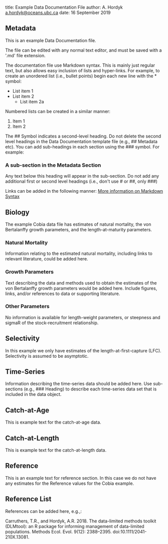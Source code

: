 title: Example Data Documentation File
author: A. Hordyk <a.hordyk@oceans.ubc.ca>
date: 16 September 2019

## Metadata
This is an example Data Documentation file. 

The file can be edited with any normal text editor, and must be saved with a '.md' file extension.

The documentation file use Markdown syntax. This is mainly just regular text, but 
also allows easy inclusion of lists and hyper-links. For example, to create an
unordered list (i.e., bullet points) begin each new line with the * symbol:

* List item 1
* List item 2
  * List item 2a
  
Numbered lists can be created in a similar manner:

1. Item 1
2. Item 2


The ## Symbol indicates a second-level heading. Do not delete the second level headings
in the Data Documentation template file (e.g., ## Metadata etc). You can add sub-headings
in each section using the ### symbol. For example:

### A sub-section in the Metadata Section
Any text below this heading will appear in the sub-section. Do not add any additional first
or second level headings (i.e., don't use # or ##, only ###)

Links can be added in the following manner: [More information on Markdown Syntax](https://guides.github.com/pdfs/markdown-cheatsheet-online.pdf)

## Biology
The example Cobia data file has estimates of natural mortality, the von Bertalanffy
growth parameters, and the length-at-maturity parameters.

### Natural Mortality
Information relating to the estimated natural mortality, including links to relevant literature,
could be added here. 

### Growth Parameters
Text describing the data and methods used to obtain the estimates of the von Bertalanffy growth parameters
would be added here. Include figures, links, and/or references to data or supporting literature.

### Other Parameters
No information is available for length-weight parameters, or steepness and sigmaR of the 
stock-recruitment relationship.

## Selectivity
In this example we only have estimates of the length-at-first-capture (LFC). Selectivity 
is assumed to be asymptotic. 

## Time-Series
Information describing the time-series data should be added here. Use sub-sections (e.g., ### Heading)
to describe each time-series data set that is included in the data object.


## Catch-at-Age
This is example text for the catch-at-age data.


## Catch-at-Length
This is example text for the catch-at-length data.

## Reference
This is an example text for reference section. In this case we do not have any estimates 
for the Reference values for the Cobia example.


## Reference List
References can be added here, e.g.,:

Carruthers, T.R., and Hordyk, A.R. 2018. The data-limited methods toolkit (DLMtool): an R package for informing management of data-limited populations. Methods Ecol. Evol. 9(12): 2388–2395. doi:10.1111/2041-210X.13081.

